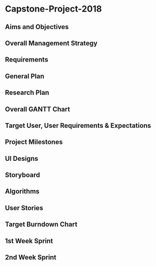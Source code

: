 # Capstone-Project-2018

## Aims and Objectives



## Overall Management Strategy



## Requirements



## General Plan




## Research Plan



## Overall GANTT Chart



## Target User, User Requirements & Expectations



## Project Milestones



## UI Designs



## Storyboard



## Algorithms



## User Stories



## Target Burndown Chart



## 1st Week Sprint



## 2nd Week Sprint
